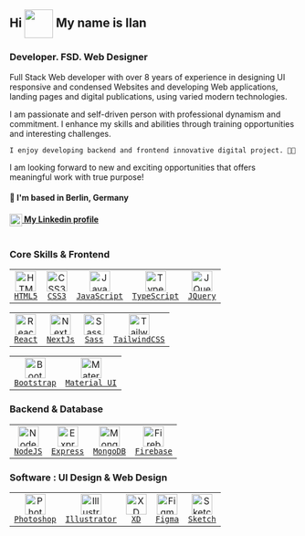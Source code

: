 ## Hi <img src="https://user-images.githubusercontent.com/18350557/176309783-0785949b-9127-417c-8b55-ab5a4333674e.gif" width="50" height="50" align="center"> My name is Ilan
### Developer. FSD. Web Designer

Full Stack Web developer with over 8 years of experience in designing UI responsive and condensed Websites and developing Web applications, landing pages and digital publications, using varied modern technologies.




I am passionate and self-driven person with professional dynamism and commitment.
I enhance my skills and abilities through training opportunities and interesting challenges.

```
I enjoy developing backend and frontend innovative digital project. 👨‍💻
```

I am looking forward to new and exciting opportunities that offers meaningful work with true purpose!</code>

#### 🏡 I'm based in Berlin, Germany
#### <a href="https://www.linkedin.com/in/ilanlavi/" target="_blank" rel="noreferrer"><img src="https://raw.githubusercontent.com/danielcranney/readme-generator/main/public/icons/socials/linkedin.svg" width="22" height="22" align="center" /> My Linkedin profile</a>

#

### Core Skills & Frontend
  
  <table border="0">
  <tr>
    <td valign="center" align="center">
      <a href="https://developer.mozilla.org/en-US/docs/Glossary/HTML5" target="_blank" rel="noreferrer"><img src="https://raw.githubusercontent.com/danielcranney/readme-generator/main/public/icons/skills/html5-colored.svg" width="36" height="36" title="HTML5" alt="HTML5"><div><code>HTML5</code></div></a>
    </td>    
    <td valign="center" align="center">
      <a href="https://www.w3.org/TR/CSS/#css" target="_blank" rel="noreferrer"><img src="https://raw.githubusercontent.com/danielcranney/readme-generator/main/public/icons/skills/css3-colored.svg" width="36" height="36" alt="CSS3" /><div><code>CSS3</code></div></a>
   </td>
    <td valign="center" align="center">
      <a href="https://developer.mozilla.org/en-US/docs/Web/JavaScript" target="_blank" rel="noreferrer"><img src="https://raw.githubusercontent.com/danielcranney/readme-generator/main/public/icons/skills/javascript-colored.svg" width="36" height="36" alt="JavaScript" title="JavaScript"><div><code>JavaScript</code></div></a>
    </td>
     <td valign="center" align="center">
      <a href="https://www.typescriptlang.org/" target="_blank" rel="noreferrer"><img src="https://raw.githubusercontent.com/danielcranney/readme-generator/main/public/icons/skills/typescript-colored.svg" width="36" height="36" alt="TypeScript" title="TypeScript"><div><code>TypeScript</code></div></a>
    </td>
    <td valign="center" align="center">
     <a href="https://jquery.com/" target="_blank" rel="noreferrer"><img src="https://raw.githubusercontent.com/danielcranney/readme-generator/main/public/icons/skills/jquery-colored.svg" width="36" height="36" alt="JQuery" title="JQuery"><div><code>JQuery</code></div></a>
    </td>
  </tr>
  </table>   
  
  <table border="0">
  <tr>    
    <td valign="center" align="center">
      <a href="https://reactjs.org/" target="_blank" rel="noreferrer"><img src="https://raw.githubusercontent.com/danielcranney/readme-generator/main/public/icons/skills/react-colored.svg" width="36" height="36" alt="React" title="React"><div><code>React</code></div></a>
    </td>    
    <td valign="center" align="center">
      <a href="https://nextjs.org/docs" target="_blank" rel="noreferrer"><img src="https://raw.githubusercontent.com/danielcranney/readme-generator/main/public/icons/skills/nextjs-colored.svg" width="36" height="36" alt="NextJs" title="NextJs"><div><code>NextJs</code></div></a>
    </td>
    <td valign="center" align="center">
     <a href="https://sass-lang.com/" target="_blank" rel="noreferrer"><img src="https://raw.githubusercontent.com/danielcranney/readme-generator/main/public/icons/skills/sass-colored.svg" width="36" height="36" alt="Sass" title="Sass"><div><code>Sass</code></div></a>
    </td>
    <td valign="center" align="center">
     <a href="https://tailwindcss.com/" target="_blank" rel="noreferrer"><img src="https://raw.githubusercontent.com/danielcranney/readme-generator/main/public/icons/skills/tailwindcss-colored.svg" width="36" height="36" alt="TailwindCSS" title="TailwindCSS"><div><code>TailwindCSS</code></div></a>
    </td>
  </tr>
  </table> 
   
  <table border="0">  
  <tr>
    <td valign="center" align="center">
     <a href="https://getbootstrap.com/" target="_blank" rel="noreferrer"><img src="https://raw.githubusercontent.com/danielcranney/readme-generator/main/public/icons/skills/bootstrap-colored.svg" width="36" height="36" alt="Bootstrap" title="Bootstrap"><div><code>Bootstrap</code></div></a>
    </td>  
     <td valign="center" align="center">
     <a href="https://mui.com/" target="_blank" rel="noreferrer"><img src="https://raw.githubusercontent.com/danielcranney/readme-generator/main/public/icons/skills/materialui-colored.svg" width="36" height="36" alt="Material UI" title="Material UI"><div><code>Material UI</code></div></a>
    </td>
  </tr>
  </table>
  
### Backend & Database
  
  <table border="0">   
  <tr>
       <td valign="center" align="center">
     <a href="https://nodejs.org/en/" target="_blank" rel="noreferrer"><img src="https://raw.githubusercontent.com/danielcranney/readme-generator/main/public/icons/skills/nodejs-colored.svg" width="36" height="36" alt="NodeJS" title="NodeJS"><div><code>NodeJS</code></div></a>
    </td>
    <td valign="center" align="center">
     <a href="https://expressjs.com/" target="_blank" rel="noreferrer"><img src="https://raw.githubusercontent.com/danielcranney/readme-generator/main/public/icons/skills/express-colored.svg" width="36" height="36" alt="Express" title="Express"><div><code>Express</code></div></a>
    </td>
    <td valign="center" align="center">
     <a href="https://www.mongodb.com/" target="_blank" rel="noreferrer"><img src="https://raw.githubusercontent.com/danielcranney/readme-generator/main/public/icons/skills/mongodb-colored.svg" width="36" height="36" alt="MongoDB" title="MongoDB"><div><code>MongoDB</code></div></a>
    </td>
    <td valign="center" align="center">
     <a href="https://firebase.google.com/" target="_blank" rel="noreferrer"><img src="https://raw.githubusercontent.com/danielcranney/readme-generator/main/public/icons/skills/firebase-colored.svg" width="36" height="36" alt="Firebase" title="Firebase"><div><code>Firebase</code></div></a>
    </td>
  </tr>
  </table>
  
### Software : UI Design & Web Design
   <table border="0">   
  <tr border="0">
       <td valign="center" align="center">
     <a href="https://www.adobe.com/uk/products/photoshop.html" target="_blank" rel="noreferrer"><img src="https://raw.githubusercontent.com/danielcranney/readme-generator/main/public/icons/skills/photoshop-colored.svg" width="36" height="36" alt="Photoshop" title="Photoshop"><div><code>Photoshop</code></div></a>
    </td>
    <td valign="center" align="center">
     <a href="adobe.com/uk/products/illustrator.html" target="_blank" rel="noreferrer"><img src="https://raw.githubusercontent.com/danielcranney/readme-generator/main/public/icons/skills/illustrator-colored.svg" width="36" height="36" alt="Illustrator" title="Illustrator"><div><code>Illustrator</code></div></a>
    </td>
    <td valign="center" align="center">
     <a href="https://www.adobe.com/uk/products/xd.html" target="_blank" rel="noreferrer"><img src="https://raw.githubusercontent.com/danielcranney/readme-generator/main/public/icons/skills/xd-colored.svg" width="36" height="36" alt="XD" title="XD"><div><code>XD</code></div></a>
    </td>
    <td valign="center" align="center">
     <a href="https://www.figma.com/" target="_blank" rel="noreferrer"><img src="https://raw.githubusercontent.com/danielcranney/readme-generator/main/public/icons/skills/figma-colored.svg" width="36" height="36" alt="Figma" title="Figma"><div><code>Figma</code></div></a>
    </td>
    <td valign="center" align="center">
     <a href="https://www.sketch.com/" target="_blank" rel="noreferrer"><img src="https://raw.githubusercontent.com/danielcranney/readme-generator/main/public/icons/skills/sketch-colored.svg" width="36" height="36" alt="Sketch" title="Sketch"><div><code>Sketch</code></div></a>
    </td>    
  </tr>  
</table>
